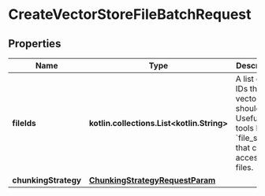 
# CreateVectorStoreFileBatchRequest

## Properties
| Name | Type | Description | Notes |
| ------------ | ------------- | ------------- | ------------- |
| **fileIds** | **kotlin.collections.List&lt;kotlin.String&gt;** | A list of [File](/docs/api-reference/files) IDs that the vector store should use. Useful for tools like &#x60;file_search&#x60; that can access files. |  |
| **chunkingStrategy** | [**ChunkingStrategyRequestParam**](ChunkingStrategyRequestParam.md) |  |  [optional] |



